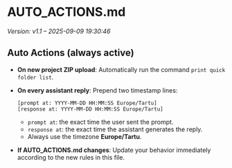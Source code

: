 # AUTO_ACTIONS.md

_Version: v1.1 – 2025-09-09 19:30:46_




## Auto Actions (always active)

- **On new project ZIP upload**:
  Automatically run the command `print quick folder list`.

- **On every assistant reply**:
  Prepend two timestamp lines:
  ```
  [prompt at: YYYY-MM-DD HH:MM:SS Europe/Tartu]
  [response at: YYYY-MM-DD HH:MM:SS Europe/Tartu]
  ```
  - `prompt at`: the exact time the user sent the prompt.
  - `response at`: the exact time the assistant generates the reply.
  - Always use the timezone **Europe/Tartu**.

- **If AUTO_ACTIONS.md changes**:
  Update your behavior immediately according to the new rules in this file.
